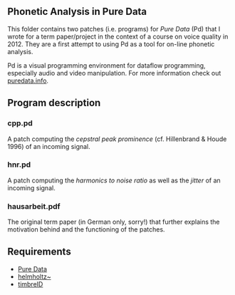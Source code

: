 ## Phonetic Analysis in Pure Data

This folder contains two patches (i.e. programs) for *Pure Data* (Pd) that I
wrote for a term paper/project in the context of a course on voice quality in
2012. They are a first attempt to using Pd as a tool for on-line phonetic
analysis.

Pd is a visual programming environment for dataflow programming,
especially audio and video manipulation. For more information check out
[puredata.info](http://puredata.info).


## Program description

### cpp.pd

A patch computing the *cepstral peak prominence* (cf. Hillenbrand &
Houde 1996) of an incoming signal.

### hnr.pd

A patch computing the *harmonics to noise ratio* as well as the *jitter*
of an incoming signal.

### hausarbeit.pdf

The original term paper (in German only, sorry!) that further explains
the motivation behind and the functioning of the patches.


## Requirements

* [Pure Data](http://puredata.info/downloads)
* [helmholtz~](http://forum.pdpatchrepo.info/topic/5975/helmholtz-guess-what-it-is/1)
* [timbreID](http://puredata.info/downloads/timbreid)

